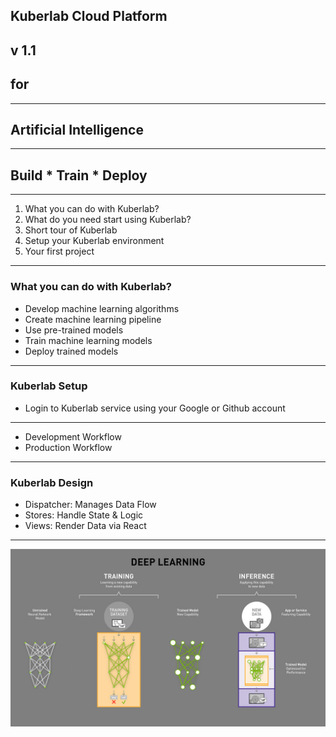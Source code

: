 
## Kuberlab Cloud Platform
v 1.1
---
## for
---
## Artificial Intelligence 
---

## Build * Train * Deploy
---

1. What you can do with Kuberlab?
2. What do you need start using Kuberlab?
4. Short tour of Kuberlab 
5. Setup your Kuberlab environment
6. Your first project

---
### What you can do with Kuberlab?
- Develop machine learning algorithms
- Create machine learning pipeline
- Use pre-trained models
- Train machine learning models  
- Deploy trained models

---
### Kuberlab Setup
  - Login to Kuberlab service using your Google or Github account
  
  

---

- Development Workflow
- Production Workflow

---

### Kuberlab Design

- Dispatcher: Manages Data Flow
- Stores: Handle State & Logic
- Views: Render Data via React

---
![Deep Learning](ai_difference_between_deep_learning_training_inference.jpg)

